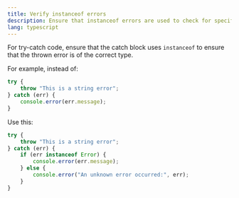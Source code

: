 ```yaml
---
title: Verify instanceof errors
description: Ensure that instanceof errors are used to check for specific error types in TypeScript
lang: typescript
---
```


For try-catch code, ensure that the catch block uses `instanceof` to ensure that the thrown error is of the correct type.

For example, instead of:

```typescript
try {
    throw "This is a string error";
} catch (err) {
    console.error(err.message);
}
```

Use this:

```typescript
try {
    throw "This is a string error";
} catch (err) {
    if (err instanceof Error) {
        console.error(err.message);
    } else {
        console.error("An unknown error occurred:", err);
    }
}
```
